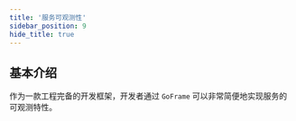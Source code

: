 ```yaml
---
title: '服务可观测性'
sidebar_position: 9
hide_title: true
---
```


## 基本介绍

作为一款工程完备的开发框架，开发者通过 `GoFrame` 可以非常简便地实现服务的可观测特性。

    